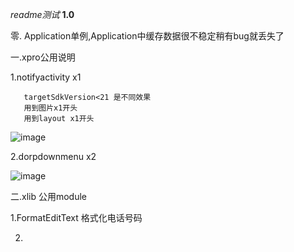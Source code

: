 *readme测试*
**1.0**

零.
    Application单例,Application中缓存数据很不稳定稍有bug就丢失了

一.xpro公用说明


1.notifyactivity    x1

       targetSdkVersion<21 是不同效果
       用到图片x1开头
       用到layout x1开头
![image](xhttps://github.com/ixzus/xpro/blob/master/xpic/x1notify.gif)

2.dorpdownmenu  x2

![image](xhttps://github.com/ixzus/xpro/blob/master/xpic/x2dropdownmenu.gif)

二.xlib 公用module

1.FormatEditText 格式化电话号码


2.